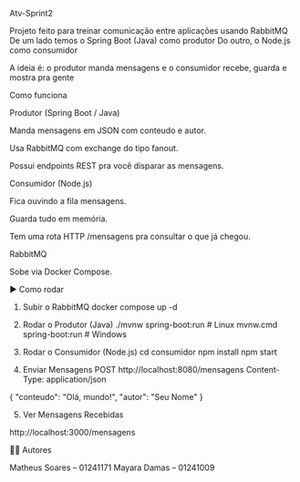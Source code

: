Atv-Sprint2

Projeto feito para treinar comunicação entre aplicações usando RabbitMQ
De um lado temos o Spring Boot (Java) como produtor
Do outro, o Node.js como consumidor

A ideia é: o produtor manda mensagens e o consumidor recebe, guarda e mostra pra gente

Como funciona

Produtor (Spring Boot / Java)

Manda mensagens em JSON com conteudo e autor.

Usa RabbitMQ com exchange do tipo fanout.

Possui endpoints REST pra você disparar as mensagens.

Consumidor (Node.js)

Fica ouvindo a fila mensagens.

Guarda tudo em memória.

Tem uma rota HTTP /mensagens pra consultar o que já chegou.

RabbitMQ

Sobe via Docker Compose.


▶️ Como rodar
1. Subir o RabbitMQ
docker compose up -d

2. Rodar o Produtor (Java)
./mvnw spring-boot:run   # Linux
mvnw.cmd spring-boot:run # Windows

3. Rodar o Consumidor (Node.js)
cd consumidor
npm install
npm start

4. Enviar Mensagens
POST http://localhost:8080/mensagens
Content-Type: application/json

{
  "conteudo": "Olá, mundo!",
  "autor": "Seu Nome"
}

5. Ver Mensagens Recebidas

http://localhost:3000/mensagens



👩‍💻 Autores

Matheus Soares – 01241171
Mayara Damas – 01241009
